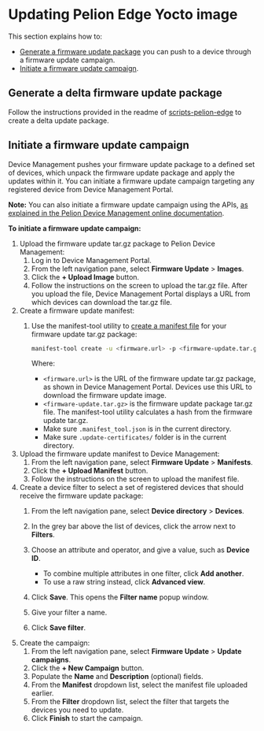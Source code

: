# Updating Pelion Edge Yocto image

This section explains how to:

- [Generate a firmware update package](#generate-a-firmware-update-package) you can push to a device through a firmware update campaign.
- [Initiate a firmware update campaign](#initiate-a-firmware-update-campaign).

## Generate a delta firmware update package

Follow the instructions provided in the readme of [scripts-pelion-edge](https://github.com/armPelionEdge/scripts-pelion-edge/tree/master) to create a delta update package.

## Initiate a firmware update campaign
Device Management pushes your firmware update package to a defined set of devices, which unpack the firmware update package and apply the updates within it.
You can initiate a firmware update campaign targeting any registered device from Device Management Portal.

<span class="notes">**Note:** You can also initiate a firmware update campaign using the APIs, [as explained in the Pelion Device Management online documentation](https://www.pelion.com/docs/device-management/current/updating-firmware/update-api-tutorial.html).</span>

**To initiate a firmware update campaign:**
1. Upload the firmware update tar.gz package to Pelion Device Management:
    1. Log in to Device Management Portal.
    1. From the left navigation pane, select **Firmware Update** > **Images**.
    1. Click the **+ Upload Image** button.
    1. Follow the instructions on the screen to upload the tar.gz file.
        After you upload the file, Device Management Portal displays a URL from which devices can download the tar.gz file.
1. Create a firmware update manifest:
   1. Use the manifest-tool utility to [create a manifest file](https://github.com/ARMmbed/manifest-tool#creating-manifests) for your firmware update tar.gz package:
      ```bash
      manifest-tool create -u <firmware.url> -p <firmware-update.tar.gz> -o manifest
      ```

      Where:

      - `<firmware.url>` is the URL of the firmware update tar.gz package, as shown in Device Management Portal. Devices use this URL to download the firmware update image.
      - `<firmware-update.tar.gz>` is the firmware update package tar.gz file. The manifest-tool utility calculates a hash from the firmware update tar.gz.
      - Make sure `.manifest_tool.json` is in the current directory.
      - Make sure `.update-certificates/` folder is in the current directory.
1. Upload the firmware update manifest to Device Management:
   1. From the left navigation pane, select **Firmware Update** > **Manifests**.
   1. Click the **+ Upload Manifest** button.
   1. Follow the instructions on the screen to upload the manifest file.
1. Create a device filter to select a set of registered devices that should receive the firmware update package:
   1. From the left navigation pane, select **Device directory** > **Devices**.
   1. In the grey bar above the list of devices, click the arrow next to **Filters**.
   1. Choose an attribute and operator, and give a value, such as **Device ID**.

      - To combine multiple attributes in one filter, click **Add another**.
      - To use a raw string instead, click **Advanced view**.

   1. Click **Save**.
      This opens the **Filter name** popup window.

   1. Give your filter a name.
   1. Click **Save filter**.
1. Create the campaign:
    1. From the left navigation pane, select **Firmware Update** > **Update campaigns**.
    1. Click the **+ New Campaign** button.
    1. Populate the **Name** and **Description** (optional) fields.
    1. From the **Manifest** dropdown list, select the manifest file uploaded earlier.
    1. From the **Filter** dropdown list, select the filter that targets the devices you need to update.
    1. Click **Finish** to start the campaign.